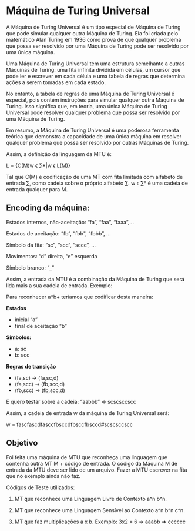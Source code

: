 # Máquina de Turing Universal
A Máquina de Turing Universal é um tipo especial de Máquina de Turing que pode simular qualquer outra Máquina de Turing. Ela foi criada pelo matemático Alan Turing em 1936 como prova de que qualquer problema que possa ser resolvido por uma Máquina de Turing pode ser resolvido por uma única máquina.

Uma Máquina de Turing Universal tem uma estrutura semelhante a outras Máquinas de Turing: uma fita infinita dividida em células, um cursor que pode ler e escrever em cada célula e uma tabela de regras que determina ações a serem tomadas em cada estado.

No entanto, a tabela de regras de uma Máquina de Turing Universal é especial, pois contém instruções para simular qualquer outra Máquina de Turing. Isso significa que, em teoria, uma única Máquina de Turing Universal pode resolver qualquer problema que possa ser resolvido por uma Máquina de Turing.

Em resumo, a Máquina de Turing Universal é uma poderosa ferramenta teórica que demonstra a capacidade de uma única máquina em resolver qualquer problema que possa ser resolvido por outras Máquinas de Turing.

Assim, a definição da linguagem da MTU é:

L = {C(M)w ϵ ∑*|w ϵ L(M)} 

Tal que C(M) é codificação de uma MT com fita limitada com alfabeto de entrada ∑, como cadeia sobre o próprio alfabeto ∑. w ϵ ∑* é uma cadeia de entrada qualquer para M.

## Encoding da máquina:

Estados internos, não-aceitação: “fa”, “faa”, “faaa”,… 

Estados de aceitação: “fb”, “fbb", “fbbb”, …

Símbolo da fita:  “sc”, “scc”, “sccc”, …

Movimentos: “d” direita, “e” esquerda

Símbolo branco: “_”

Assim, a entrada da MTU é a combinação da Máquina de Turing que será lida mais a sua cadeia de entrada. Exemplo:

Para reconhecer a*b+ teríamos que codificar desta maneira:

**Estados**

- inicial “a”
- final de aceitação “b”

**Símbolos:**

- a: sc
- b: scc

**Regras de transição**

- (fa,sc) → (fa,sc,d)
- (fa,scc) → (fb,scc,d)
- (fb,scc) → (fb,scc,d)

E quero testar sobre a cadeia: “aabbb” ⇒ scscsccscc

Assim, a cadeia de entrada w da máquina de Turing Universal será:

w = fascfascdfasccfbsccdfbsccfbsccd#scscsccscc

## Objetivo

Foi feita uma máquina de MTU que reconheça uma linguagem que contenha outra MT M + código de entrada. O código da Máquina M de entrada da MTU deve ser lido de um arquivo. Fazer a MTU escrever na fita que no exemplo ainda não faz.

Códigos de Teste utilizados:

1) MT que reconhece uma Linguagem Livre de Contexto a^n b^n.

2) MT que reconhece uma Linguagem Sensível ao Contexto a^n b^n c^n. 

3) MT que faz multiplicações a x b. Exemplo: 3x2 = 6 ⇒ aaabb ⇒ cccccc
